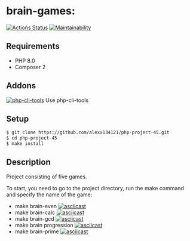 # brain-games:
[![Actions Status](https://github.com/alexx134121/php-project-45/workflows/hexlet-check/badge.svg)](https://github.com/alexx134121/php-project-45/actions)
[![Maintainability](https://api.codeclimate.com/v1/badges/afc510058ca0e2bb16ce/maintainability)](https://codeclimate.com/github/alexx134121/php-project-45/maintainability)

## Requirements
* PHP 8.0
* Composer 2

## Addons
 [![php-cli-tools](https://avatars.githubusercontent.com/u/1570774?s=48&v=4)](https://github.com/wp-cli/php-cli-tools)  Use php-cli-tools

## Setup
```sh
$ git clone https://github.com/alexx134121/php-project-45.git
$ cd php-project-45
$ make install
```
## Description
Project consisting of five games.

To start, you need to go to the project directory, run the make command and specify the name of the game:
* make brain-even [![asciicast](https://asciinema.org/a/fW2s4Yjo5PZvHN4JaRh3sQMGB.svg)](https://asciinema.org/a/fW2s4Yjo5PZvHN4JaRh3sQMGB)
* make brain-calc [![asciicast](https://asciinema.org/a/2f2DLj6DNVsV7cFalL6cSbH5V.svg)](https://asciinema.org/a/2f2DLj6DNVsV7cFalL6cSbH5V)
* make brain-gcd [![asciicast](https://asciinema.org/a/jHal4eGiBiiWZh2sMM1mIWIPU.svg)](https://asciinema.org/a/jHal4eGiBiiWZh2sMM1mIWIPU)
* make brain progression [![asciicast](https://asciinema.org/a/jk0eRQ1VAwRXOQcnpvO91YJph.svg)](https://asciinema.org/a/jk0eRQ1VAwRXOQcnpvO91YJph)
* make brain-prime  [![asciicast](https://asciinema.org/a/v669MKBxJrOkauF6CwUOshTgO.svg)](https://asciinema.org/a/v669MKBxJrOkauF6CwUOshTgO)

